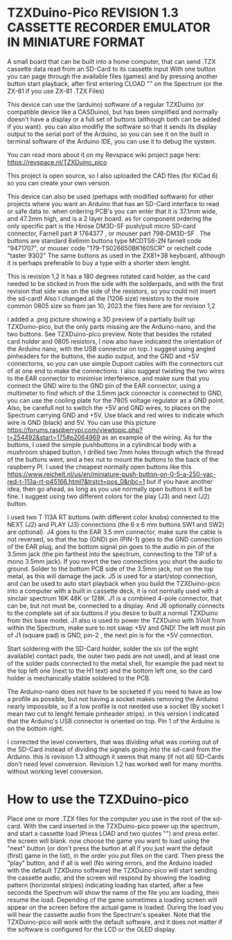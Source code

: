 # TZXDuino-Pico REVISION 1.3 CASSETTE RECORDER EMULATOR IN MINIATURE FORMAT

A small board that can be built into a home computer, that can send .TZX cassette data read from an SD-Card to its cassette input
With one button you can page through the available files (games) and by pressing another button start playback, after first entering CLOAD "" on the Spectrum (or the ZX-81 if you use ZX-81 .TZX Files)

This device can use the (arduino) software of a regular TZXDuino (or compatible device like a CASDuino), but has been simplified and normally doesn't have a display or a full set of buttons (although both can be added if you want). you can also modifiy the software so that it sends its display output to the serial port of the Arduino, so you can see it on the built in terminal software of the Arduino IDE, you can use it to debug the system.

You can read more about it on my Revspace wiki project page here: https://revspace.nl/TZXDuino_pico

This project is open source, so I also uploaded the CAD files (for KiCad 6) so you can create your own version.

This device can also be used (perhaps with modified software) for other projects where you want an Arduino that has an SD-Card interface to read or safe data to.
when ordering PCB's you can enter that it is 37.1mm wide, and 47.2mm high, and is a 2 layer board.
as for component ordering the only specific part is the Hirose DM3D-SF push/pull micro SD-card connector, Farnell part # 1764377 , or mouser part 798-DM3D-SF . The buttons are standard 6x6mm buttons type MCDTS6-2N farnell code "9471707", or mouser code "179-TS026650BK160SCR" or reichelt code "taster 9302"
The same buttons as used in the ZX81+38 keyboard, although it is perhaps preferable to buy a type with a shorter stem lenght. 

This is revision 1,2 It has a 180 degrees rotated card holder, as the card needed to be sticked in from the side with the solderpads, and with the first revision that side was on the side of the resistors, so you could not insert the sd-card!
Also I changed all the (1206 size) resistors to the more common 0805 size
so from jan 10, 2023 the files here are for revision 1,2

I added a .png picture showing a 3D preview of a partially built up TZXDuino-pico, but the only parts missing are the Arduino-nano, and the two buttons. See TZXDuino-pico preview. Note that besides the rotated card holder and 0805 resistors, I now also have indicated the orientation of the Arduino nano, with the USB connector on top. I suggest using angled pinheaders for the buttons, the audio output, and the GND and +5V connectorns, so you can use simple Dupont cables with the connectors cut of at one end to make the connections. I also suggest twisting the two wires to the EAR connector to minimise interference, and make sure that you connect the GND wire to the GND pin of the EAR connector, using a multimeter to find which of the 3.5mm jack connector is connected to GND, you can use the cooling plate for the 7805 voltage regulator as a GND point. Also, be carefull not to switch the +5V and GND wires, to places on the Spectrum carrying GND and +5V. Use black and red wires to indicate which wire is GND (black) and 5V.
You can use this picture https://forums.raspberrypi.com/viewtopic.php?t=254492&start=175#p2064969 as an example of the wiring. 
As for the buttons, I used the simple pushbuttons in a cylindrical body with a mushroom shaped button, I drilled two 7mm holes through which the thread of the buttons went, and a hex nut to mount the buttons to the back of the raspberry PI.
I used the cheapest normally open buttons like this https://www.reichelt.nl/us/en/miniature-push-button-on-0-5-a-250-vac-red-t-113a-rt-p45166.html?&trstct=pos_0&nbc=1 but if you have another idea, then go ahead, as long as you use normally open buttons it will be fine.
I suggest using two different colors for the play (J3) and next (J2) button.

I used two T 113A RT buttons (with different color knobs) connected to the NEXT (J2) and PLAY (J3) connections (the 6 x 6 mm buttons SW1 and SW2) are optional). J4 goes to the EAR 3.5 mm connector, make sure the cable is not reversed, so that the top (GND) pin (PIN-1) goes to the GND connection of the EAR plug, and the bottom signal pin goes to the audio in pin of the 3.5mm jack (the pin farthest into the spectrum, connecting to the TIP of a mono 3.5mm jack). If you revert the two connections you short the audio to ground. Solder to the bottom PCB side of the 3.5mm jack, not on the top metal, as this will damage the jack. J5 is used for a start/stop connection, and can be used to auto start playback when you build the TZXDuino-pico into a computer with a built in cassette deck, it is not normally used with a sinclair spectrum 16K 48K or 128K. J1 is a combined 4-pole connector, that can be, but not must be, connected to a display. And J6 optionally connects to the complete set of six buttons if you desire to built a normal TZXDuino from this base model. J1 also is used to power the TZXDuino with 5Volt from within the Spectrum, make sure to not swap +5V and GND! The left most pin of J1 (square pad) is GND, pin-2 , the next pin is for the +5V connection. 

Start soldering with the SD-Card holder, solder the six (of the eight available) contact pads, the outer two pads are not used), and at least one of the solder pads connected to the metal shell, for example the pad next to the top left one (next to the H1 text) and the bottom left one, so the card holder is mechanically stable soldered to the PCB. 

The Arduino-nano does not have to be socketed if you need to have as low a profile as possible, but not having a socket makes removing the Arduino nearly impossible, so if a low profile is not needed use a socket (By socket I mean two cut to lenght female pinheader strips). in this version I indicated that the Arduino's USB connector is oriented on top. Pin 1 of the Arduino is on the bottom right.

I corrected the level converters, that was dividing what was coming out of the SD-Card instead of dividing the signals going into the sd-card from the Arduino. this is revision 1.3
although it seems that many (if not all) SD-Cards don't need level conversion. Revision 1.2 has worked well for many months. without working level conversion.

# How to use the TZXDuino-pico
Place one or more .TZX files for the computer you use in the root of the sd-card. With the card inserted in the TZXDuino-pico power up the spectrum, and start a cassette load (Press LOAD and two quotes "") and press enter. the screen will blank. now choose the game you want to load using the "next" button (or don't press the button at all if you just want the default (first) game in the list), in the order you put files on the card. Then press the "play" button, and if all is well (No wiring errors, and the Arduino loaded with the default TZXDuino software) the TZXDuino-pico will start sending the cassette audio, and the screen will respond by showing the loading pattern (horizontal stripes) indicating loading has started, after a few seconds the Spectrum will show the name of the file you are loading, then resume the load. Depending of the game sometimes a loading screen will appear on the screen before the actual game is loaded. During the load you will hear the cassette audio from the Spectrum's speaker.
Note that the TZXDuino-pico will work with the default software, and it does not matter if the software is configured for the LCD or the OLED display.
